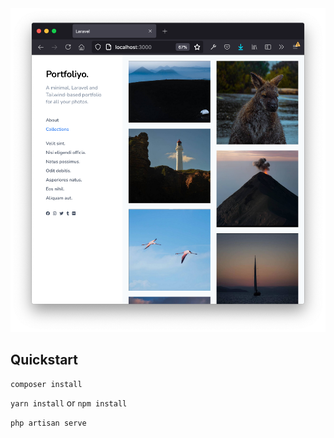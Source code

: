 <img src='screenshot.png'>

## Quickstart

`composer install`

`yarn install` or `npm install`

`php artisan serve`

